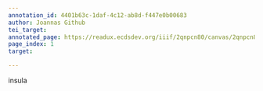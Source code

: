 ```yaml
---
annotation_id: 4401b63c-1daf-4c12-ab8d-f447e0b00683
author: Joannas Github
tei_target: 
annotated_page: https://readux.ecdsdev.org/iiif/2qnpcn80/canvas/2qnpcn80_00000002.jpg
page_index: 1
target: 

---
```

<p>insula</p>